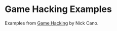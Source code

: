 # Game Hacking Examples

Examples from [Game Hacking](https://www.nostarch.com/gamehacking) by Nick Cano.
